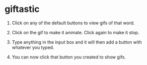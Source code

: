 # giftastic

1. Click on any of the default buttons to view gifs of that word. 

2. Click on the gif to make it animate. Click again to make it stop.

3. Type anything in the input box and it will then add a button with whatever you typed.

4. You can now click that button you created to show gifs.
